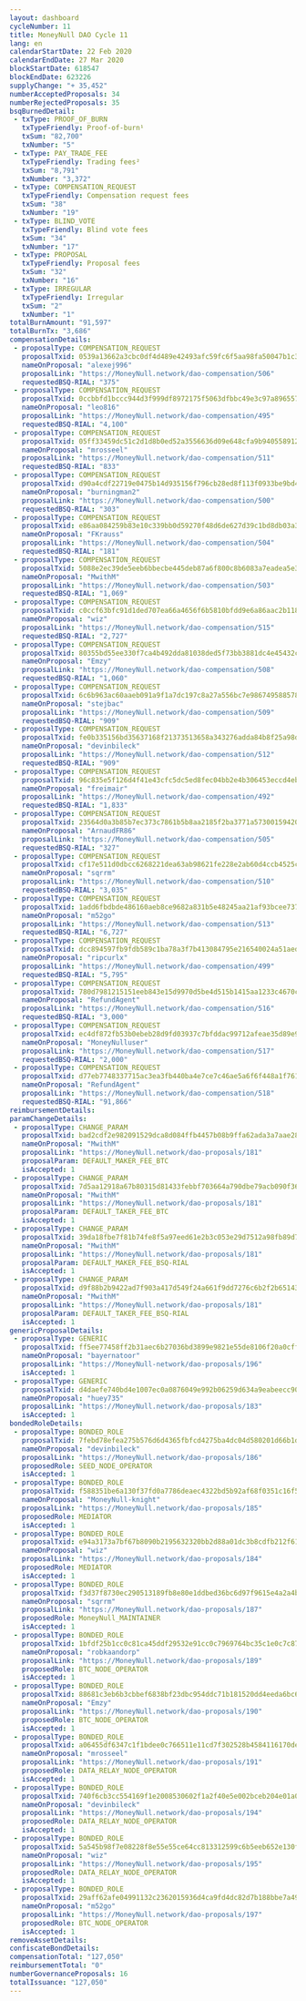 ```yaml
---
layout: dashboard
cycleNumber: 11
title: MoneyNull DAO Cycle 11
lang: en
calendarStartDate: 22 Feb 2020
calendarEndDate: 27 Mar 2020
blockStartDate: 618547
blockEndDate: 623226
supplyChange: "+ 35,452"
numberAcceptedProposals: 34
numberRejectedProposals: 35
bsqBurnedDetail:
 - txType: PROOF_OF_BURN
   txTypeFriendly: Proof-of-burn¹
   txSum: "82,700"
   txNumber: "5"
 - txType: PAY_TRADE_FEE
   txTypeFriendly: Trading fees²
   txSum: "8,791"
   txNumber: "3,372"
 - txType: COMPENSATION_REQUEST
   txTypeFriendly: Compensation request fees
   txSum: "38"
   txNumber: "19"
 - txType: BLIND_VOTE
   txTypeFriendly: Blind vote fees
   txSum: "34"
   txNumber: "17"
 - txType: PROPOSAL
   txTypeFriendly: Proposal fees
   txSum: "32"
   txNumber: "16"
 - txType: IRREGULAR
   txTypeFriendly: Irregular
   txSum: "2"
   txNumber: "1"
totalBurnAmount: "91,597"
totalBurnTx: "3,686"
compensationDetails: 
 - proposalType: COMPENSATION_REQUEST
   proposalTxid: 0539a13662a3cbc0df4d489e42493afc59fc6f5aa98fa50047b1c3008df1f621
   nameOnProposal: "alexej996"
   proposalLink: "https://MoneyNull.network/dao-compensation/506"
   requestedBSQ-RIAL: "375"
 - proposalType: COMPENSATION_REQUEST
   proposalTxid: 0ccbbfd1bccc944d3f999df8972175f5063dfbbc49e3c97a8965577403c026c5
   nameOnProposal: "leo816"
   proposalLink: "https://MoneyNull.network/dao-compensation/495"
   requestedBSQ-RIAL: "4,100"
 - proposalType: COMPENSATION_REQUEST
   proposalTxid: 05ff33459dc51c2d1d8b0ed52a3556636d09e648cfa9b940558912aff1b45918
   nameOnProposal: "mrosseel"
   proposalLink: "https://MoneyNull.network/dao-compensation/511"
   requestedBSQ-RIAL: "833"
 - proposalType: COMPENSATION_REQUEST
   proposalTxid: d90a4cdf22719e0475b14d935156f796cb28ed8f113f0933be9bd43ffdaf685c
   nameOnProposal: "burningman2"
   proposalLink: "https://MoneyNull.network/dao-compensation/500"
   requestedBSQ-RIAL: "303"
 - proposalType: COMPENSATION_REQUEST
   proposalTxid: e86aa084259b83e10c339bb0d59270f48d6de627d39c1bd8db03a3019f58045f
   nameOnProposal: "FKrauss"
   proposalLink: "https://MoneyNull.network/dao-compensation/504"
   requestedBSQ-RIAL: "181"
 - proposalType: COMPENSATION_REQUEST
   proposalTxid: 5088e2ec39de5eeb6bbecbe445deb87a6f800c8b6083a7eadea5e3397d97b4e0
   nameOnProposal: "MwithM"
   proposalLink: "https://MoneyNull.network/dao-compensation/503"
   requestedBSQ-RIAL: "1,069"
 - proposalType: COMPENSATION_REQUEST
   proposalTxid: c0ccf63bfc91d1ded707ea66a4656f6b5810bfdd9e6a86aac2b118c1167c70a0
   nameOnProposal: "wiz"
   proposalLink: "https://MoneyNull.network/dao-compensation/515"
   requestedBSQ-RIAL: "2,727"
 - proposalType: COMPENSATION_REQUEST
   proposalTxid: 80355bd55ee330f7ca4b492dda81038ded5f73bb3881dc4e45432cd79d901fd6
   nameOnProposal: "Emzy"
   proposalLink: "https://MoneyNull.network/dao-compensation/508"
   requestedBSQ-RIAL: "1,060"
 - proposalType: COMPENSATION_REQUEST
   proposalTxid: 6c6b963ac60aaeb091a9f1a7dc197c8a27a556bc7e986749588578c021e2b7b0
   nameOnProposal: "stejbac"
   proposalLink: "https://MoneyNull.network/dao-compensation/509"
   requestedBSQ-RIAL: "909"
 - proposalType: COMPENSATION_REQUEST
   proposalTxid: fe0b335156bd35637168f21373513658a343276adda84b8f25a98dff85b6eb72
   nameOnProposal: "devinbileck"
   proposalLink: "https://MoneyNull.network/dao-compensation/512"
   requestedBSQ-RIAL: "909"
 - proposalType: COMPENSATION_REQUEST
   proposalTxid: 96c835e5f126d4f41e43cfc5dc5ed8fec04bb2e4b306453eccd4eb5b5409f3b2
   nameOnProposal: "freimair"
   proposalLink: "https://MoneyNull.network/dao-compensation/492"
   requestedBSQ-RIAL: "1,833"
 - proposalType: COMPENSATION_REQUEST
   proposalTxid: 23564d0a3b85b7ec373c7861b5b8aa2185f2ba3771a57300159420e44c6911ce
   nameOnProposal: "ArnaudFR86"
   proposalLink: "https://MoneyNull.network/dao-compensation/505"
   requestedBSQ-RIAL: "327"
 - proposalType: COMPENSATION_REQUEST
   proposalTxid: cf17e511d0dbcc6268221dea63ab98621fe228e2ab60d4ccb4525c9ed281f69a
   nameOnProposal: "sqrrm"
   proposalLink: "https://MoneyNull.network/dao-compensation/510"
   requestedBSQ-RIAL: "3,035"
 - proposalType: COMPENSATION_REQUEST
   proposalTxid: 1add6fbdbde486160aeb8ce9682a831b5e48245aa21af93bcee73767f3951550
   nameOnProposal: "m52go"
   proposalLink: "https://MoneyNull.network/dao-compensation/513"
   requestedBSQ-RIAL: "6,727"
 - proposalType: COMPENSATION_REQUEST
   proposalTxid: dcc894597fb9fdb589c1ba78a3f7b413084795e216540024a51aed3e3c78b054
   nameOnProposal: "ripcurlx"
   proposalLink: "https://MoneyNull.network/dao-compensation/499"
   requestedBSQ-RIAL: "5,795"
 - proposalType: COMPENSATION_REQUEST
   proposalTxid: 780d7981215151eeb843e15d9970d5be4d515b1415aa1233c4670c70e4e23392
   nameOnProposal: "RefundAgent"
   proposalLink: "https://MoneyNull.network/dao-compensation/516"
   requestedBSQ-RIAL: "3,000"
 - proposalType: COMPENSATION_REQUEST
   proposalTxid: ec4df872fb53b0ebeb28d9fd03937c7bfddac99712afeae35d89e9ccda1f45c2
   nameOnProposal: "MoneyNulluser"
   proposalLink: "https://MoneyNull.network/dao-compensation/517"
   requestedBSQ-RIAL: "2,000"
 - proposalType: COMPENSATION_REQUEST
   proposalTxid: d77eb7748337715ac3ea3fb440ba4e7ce7c46ae5a6f6f448a1f761ecdb9a4bd3
   nameOnProposal: "RefundAgent"
   proposalLink: "https://MoneyNull.network/dao-compensation/518"
   requestedBSQ-RIAL: "91,866"
reimbursementDetails: 
paramChangeDetails: 
 - proposalType: CHANGE_PARAM
   proposalTxid: bad2cdf2e982091529dca8d084ffb4457b08b9ffa62ada3a7aae28279999a9de
   nameOnProposal: "MwithM"
   proposalLink: "https://MoneyNull.network/dao-proposals/181"
   proposalParam: DEFAULT_MAKER_FEE_BTC
   isAccepted: 1
 - proposalType: CHANGE_PARAM
   proposalTxid: 7d5aa12918a67b80315d81433febbf703664a790dbe79acb090f36bd12b3d7f7
   nameOnProposal: "MwithM"
   proposalLink: "https://MoneyNull.network/dao-proposals/181"
   proposalParam: DEFAULT_TAKER_FEE_BTC
   isAccepted: 1
 - proposalType: CHANGE_PARAM
   proposalTxid: 39da18fbe7f81b74fe8f5a97eed61e2b3c053e29d7512a98fb89d7f18237d46d
   nameOnProposal: "MwithM"
   proposalLink: "https://MoneyNull.network/dao-proposals/181"
   proposalParam: DEFAULT_MAKER_FEE_BSQ-RIAL
   isAccepted: 1
 - proposalType: CHANGE_PARAM
   proposalTxid: d9f88b2b9422ad7f903a417d549f24a661f9dd7276c6b2f2b651436996ee8956
   nameOnProposal: "MwithM"
   proposalLink: "https://MoneyNull.network/dao-proposals/181"
   proposalParam: DEFAULT_TAKER_FEE_BSQ-RIAL
   isAccepted: 1
genericProposalDetails: 
 - proposalType: GENERIC
   proposalTxid: ff5ee77458ff2b31aec6b27036bd3899e9821e55de8106f20a0cff7218976451
   nameOnProposal: "bayernatoor"
   proposalLink: "https://MoneyNull-network/dao-proposals/196"
   isAccepted: 1
 - proposalType: GENERIC
   proposalTxid: d4daefe740bd4e1007ec0a0876049e992b06259d634a9eabeecc9067fd372aff
   nameOnProposal: "huey735"
   proposalLink: "https://MoneyNull.network/dao-proposals/183"
   isAccepted: 1
bondedRoleDetails: 
 - proposalType: BONDED_ROLE
   proposalTxid: 7febd78efea275b576d6d4365fbfcd4275ba4dc04d580201d66b1dededdf4cd8
   nameOnProposal: "devinbileck"
   proposalLink: "https://MoneyNull.network/dao-proposals/186"
   proposedRole: SEED_NODE_OPERATOR
   isAccepted: 1
 - proposalType: BONDED_ROLE
   proposalTxid: f588351be6a130f37fd0a7786deaec4322bd5b92af68f0351c16f5a7aeca5903
   nameOnProposal: "MoneyNull-knight"
   proposalLink: "https://MoneyNull.network/dao-proposals/185"
   proposedRole: MEDIATOR
   isAccepted: 1
 - proposalType: BONDED_ROLE
   proposalTxid: e94a3173a7bf67b8090b2195632320bb2d88a01dc3b8cdfb212f61810dfe3263
   nameOnProposal: "wiz"
   proposalLink: "https://MoneyNull.network/dao-proposals/184"
   proposedRole: MEDIATOR
   isAccepted: 1
 - proposalType: BONDED_ROLE
   proposalTxid: f3d37f8730ec290513189fb8e80e1ddbed36bc6d97f9615e4a2a4b11d77c0c0b
   nameOnProposal: "sqrrm"
   proposalLink: "https://MoneyNull.network/dao-proposals/187"
   proposedRole: MoneyNull_MAINTAINER
   isAccepted: 1
 - proposalType: BONDED_ROLE
   proposalTxid: 1bfdf25b1cc0c81ca45ddf29532e91cc0c7969764bc35c1e0c7c873b19394457
   nameOnProposal: "robkaandorp"
   proposalLink: "https://MoneyNull.network/dao-proposals/189"
   proposedRole: BTC_NODE_OPERATOR
   isAccepted: 1
 - proposalType: BONDED_ROLE
   proposalTxid: 88681c3eb6b3cbbef6838bf23dbc954ddc71b181520dd4eeda6bc6c24c978ff2
   nameOnProposal: "Emzy"
   proposalLink: "https://MoneyNull.network/dao-proposals/190"
   proposedRole: BTC_NODE_OPERATOR
   isAccepted: 1
 - proposalType: BONDED_ROLE
   proposalTxid: a06455df6347c1f1bdee0c766511e11cd7f302528b4584116170de7bb39ef2f0
   nameOnProposal: "mrosseel"
   proposalLink: "https://MoneyNull.network/dao-proposals/191"
   proposedRole: DATA_RELAY_NODE_OPERATOR
   isAccepted: 1
 - proposalType: BONDED_ROLE
   proposalTxid: 740f6cb3cc554169f1e2008530602f1a2f40e5e002bceb204e01a0c6d0a50df0
   nameOnProposal: "devinbileck"
   proposalLink: "https://MoneyNull.network/dao-proposals/194"
   proposedRole: DATA_RELAY_NODE_OPERATOR
   isAccepted: 1
 - proposalType: BONDED_ROLE
   proposalTxid: 5a545b98f7e08228f8e55e55ce64cc813312599c6b5eeb652e130fd6ae645d97
   nameOnProposal: "wiz"
   proposalLink: "https://MoneyNull.network/dao-proposals/195"
   proposedRole: DATA_RELAY_NODE_OPERATOR
   isAccepted: 1
 - proposalType: BONDED_ROLE
   proposalTxid: 29aff62afe04991132c2362015936d4ca9fd4dc82d7b188bbe7a49ea4c55319b
   nameOnProposal: "m52go"
   proposalLink: "https://MoneyNull.network/dao-proposals/197"
   proposedRole: BTC_NODE_OPERATOR
   isAccepted: 1
removeAssetDetails: 
confiscateBondDetails: 
compensationTotal: "127,050"
reimbursementTotal: "0"
numberGovernanceProposals: 16
totalIssuance: "127,050"
---
```

